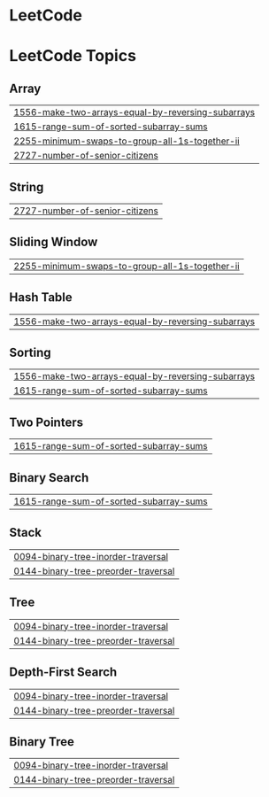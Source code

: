 # LeetCode
<!---LeetCode Topics Start-->
# LeetCode Topics
## Array
|  |
| ------- |
| [1556-make-two-arrays-equal-by-reversing-subarrays](https://github.com/Harshita-gupta10/LeetCode/tree/master/1556-make-two-arrays-equal-by-reversing-subarrays) |
| [1615-range-sum-of-sorted-subarray-sums](https://github.com/Harshita-gupta10/LeetCode/tree/master/1615-range-sum-of-sorted-subarray-sums) |
| [2255-minimum-swaps-to-group-all-1s-together-ii](https://github.com/Harshita-gupta10/LeetCode/tree/master/2255-minimum-swaps-to-group-all-1s-together-ii) |
| [2727-number-of-senior-citizens](https://github.com/Harshita-gupta10/LeetCode/tree/master/2727-number-of-senior-citizens) |
## String
|  |
| ------- |
| [2727-number-of-senior-citizens](https://github.com/Harshita-gupta10/LeetCode/tree/master/2727-number-of-senior-citizens) |
## Sliding Window
|  |
| ------- |
| [2255-minimum-swaps-to-group-all-1s-together-ii](https://github.com/Harshita-gupta10/LeetCode/tree/master/2255-minimum-swaps-to-group-all-1s-together-ii) |
## Hash Table
|  |
| ------- |
| [1556-make-two-arrays-equal-by-reversing-subarrays](https://github.com/Harshita-gupta10/LeetCode/tree/master/1556-make-two-arrays-equal-by-reversing-subarrays) |
## Sorting
|  |
| ------- |
| [1556-make-two-arrays-equal-by-reversing-subarrays](https://github.com/Harshita-gupta10/LeetCode/tree/master/1556-make-two-arrays-equal-by-reversing-subarrays) |
| [1615-range-sum-of-sorted-subarray-sums](https://github.com/Harshita-gupta10/LeetCode/tree/master/1615-range-sum-of-sorted-subarray-sums) |
## Two Pointers
|  |
| ------- |
| [1615-range-sum-of-sorted-subarray-sums](https://github.com/Harshita-gupta10/LeetCode/tree/master/1615-range-sum-of-sorted-subarray-sums) |
## Binary Search
|  |
| ------- |
| [1615-range-sum-of-sorted-subarray-sums](https://github.com/Harshita-gupta10/LeetCode/tree/master/1615-range-sum-of-sorted-subarray-sums) |
## Stack
|  |
| ------- |
| [0094-binary-tree-inorder-traversal](https://github.com/Harshita-gupta10/LeetCode/tree/master/0094-binary-tree-inorder-traversal) |
| [0144-binary-tree-preorder-traversal](https://github.com/Harshita-gupta10/LeetCode/tree/master/0144-binary-tree-preorder-traversal) |
## Tree
|  |
| ------- |
| [0094-binary-tree-inorder-traversal](https://github.com/Harshita-gupta10/LeetCode/tree/master/0094-binary-tree-inorder-traversal) |
| [0144-binary-tree-preorder-traversal](https://github.com/Harshita-gupta10/LeetCode/tree/master/0144-binary-tree-preorder-traversal) |
## Depth-First Search
|  |
| ------- |
| [0094-binary-tree-inorder-traversal](https://github.com/Harshita-gupta10/LeetCode/tree/master/0094-binary-tree-inorder-traversal) |
| [0144-binary-tree-preorder-traversal](https://github.com/Harshita-gupta10/LeetCode/tree/master/0144-binary-tree-preorder-traversal) |
## Binary Tree
|  |
| ------- |
| [0094-binary-tree-inorder-traversal](https://github.com/Harshita-gupta10/LeetCode/tree/master/0094-binary-tree-inorder-traversal) |
| [0144-binary-tree-preorder-traversal](https://github.com/Harshita-gupta10/LeetCode/tree/master/0144-binary-tree-preorder-traversal) |
<!---LeetCode Topics End-->